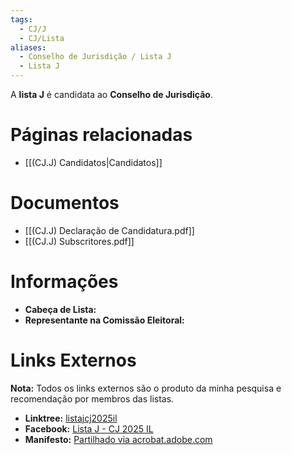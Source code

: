 ```yaml
---
tags:
  - CJ/J
  - CJ/Lista
aliases:
  - Conselho de Jurisdição / Lista J
  - Lista J
---
```

A **lista J** é candidata ao **Conselho de Jurisdição**.

# Páginas relacionadas

- [[(CJ.J) Candidatos|Candidatos]]

# Documentos

- [[(CJ.J) Declaração de Candidatura.pdf]]
- [[(CJ.J) Subscritores.pdf]]

# Informações

- **Cabeça de Lista:** 
- **Representante na Comissão Eleitoral:** 

# Links Externos

**Nota:** Todos os links externos são o produto da minha pesquisa e recomendação por membros das listas.

- **Linktree:** [listajcj2025il](https://linktr.ee/listajcj2025il)
- **Facebook:** [Lista J - CJ 2025 IL](https://www.facebook.com/profile.php?id=61570586646842&locale=pt_PT)
- **Manifesto:** [Partilhado via acrobat.adobe.com](https://acrobat.adobe.com/id/urn:aaid:sc:EU:81cd0758-dd71-4727-9b28-4a79ade1632c)
